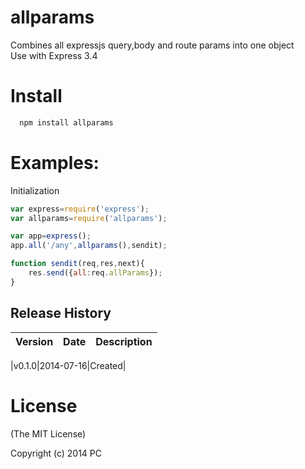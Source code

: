 allparams
===========

Combines all expressjs query,body and route params into one object  
Use with Express 3.4

# Install

```bash
  npm install allparams
```
# Examples:

Initialization

```js
var express=require('express');
var allparams=require('allparams');

var app=express();
app.all('/any',allparams(),sendit);

function sendit(req,res,next){
	res.send({all:req.allParams});
}
```


## Release History
|Version|Date|Description|
|:--:|:--:|:--|

|v0.1.0|2014-07-16|Created|

# License 

(The MIT License)

Copyright (c) 2014 PC 
